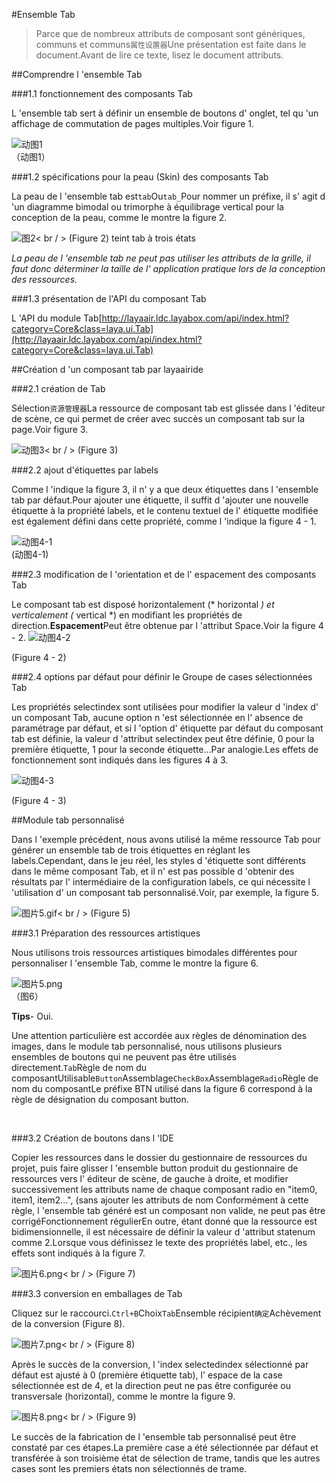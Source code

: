 #Ensemble Tab

> Parce que de nombreux attributs de composant sont génériques, communs et communs`属性设置器`Une présentation est faite dans le document.Avant de lire ce texte, lisez le document attributs.

##Comprendre l 'ensemble Tab

###1.1 fonctionnement des composants Tab

L 'ensemble tab sert à définir un ensemble de boutons d' onglet, tel qu 'un affichage de commutation de pages multiples.Voir figure 1.

![动图1](img/1.gif)<br/>（动图1）



###1.2 spécifications pour la peau (Skin) des composants Tab

La peau de l 'ensemble tab est`tab`Ou`tab_`Pour nommer un préfixe, il s' agit d 'un diagramme bimodal ou trimorphe à équilibrage vertical pour la conception de la peau, comme le montre la figure 2.

![图2](img/2.png)< br / > (Figure 2) teint tab à trois états

*La peau de l 'ensemble tab ne peut pas utiliser les attributs de la grille, il faut donc déterminer la taille de l' application pratique lors de la conception des ressources.*

###1.3 présentation de l'API du composant Tab

L 'API du module Tab[http://layaair.ldc.layabox.com/api/index.html?category=Core&class=laya.ui.Tab](http://layaair.ldc.layabox.com/api/index.html?category=Core&class=laya.ui.Tab)



##Création d 'un composant tab par layaairide

###2.1 création de Tab


Sélection`资源管理器`La ressource de composant tab est glissée dans l 'éditeur de scène, ce qui permet de créer avec succès un composant tab sur la page.Voir figure 3.

​![动图3](img/3.gif)< br / > (Figure 3)



###2.2 ajout d'étiquettes par labels

Comme l 'indique la figure 3, il n' y a que deux étiquettes dans l 'ensemble tab par défaut.Pour ajouter une étiquette, il suffit d 'ajouter une nouvelle étiquette à la propriété labels, et le contenu textuel de l' étiquette modifiée est également défini dans cette propriété, comme l 'indique la figure 4 - 1.

![动图4-1](img/4-1.gif) <br />(动图4-1)







###2.3 modification de l 'orientation et de l' espacement des composants Tab

Le composant tab est disposé horizontalement (* horizontal *) et verticalement (* vertical *) en modifiant les propriétés de direction.**Espacement**Peut être obtenue par l 'attribut Space.Voir la figure 4 - 2.
![动图4-2](img/4-2.gif) 

(Figure 4 - 2)

###2.4 options par défaut pour définir le Groupe de cases sélectionnées Tab

Les propriétés selectindex sont utilisées pour modifier la valeur d 'index d' un composant Tab, aucune option n 'est sélectionnée en l' absence de paramétrage par défaut, et si l 'option d' étiquette par défaut du composant tab est définie, la valeur d 'attribut selectindex peut être définie, 0 pour la première étiquette, 1 pour la seconde étiquette...Par analogie.Les effets de fonctionnement sont indiqués dans les figures 4 à 3.

![动图4-3](img/4-3.gif) 

(Figure 4 - 3)



##Module tab personnalisé

Dans l 'exemple précédent, nous avons utilisé la même ressource Tab pour générer un ensemble tab de trois étiquettes en réglant les labels.Cependant, dans le jeu réel, les styles d 'étiquette sont différents dans le même composant Tab, et il n' est pas possible d 'obtenir des résultats par l' intermédiaire de la configuration labels, ce qui nécessite l 'utilisation d' un composant tab personnalisé.Voir, par exemple, la figure 5.

​![图片5.gif](img/5.gif)< br / > (Figure 5)



###3.1 Préparation des ressources artistiques

Nous utilisons trois ressources artistiques bimodales différentes pour personnaliser l 'ensemble Tab, comme le montre la figure 6.



 ![图片5.png](img/6.png)<br/>  （图6）


**Tips**- Oui.

Une attention particulière est accordée aux règles de dénomination des images, dans le module tab personnalisé, nous utilisons plusieurs ensembles de boutons qui ne peuvent pas être utilisés directement.`Tab`Règle de nom du composantUtilisable`Button`Assemblage`CheckBox`Assemblage`Radio`Règle de nom du composantLe préfixe BTN utilisé dans la figure 6 correspond à la règle de désignation du composant button.

​

###3.2 Création de boutons dans l 'IDE

Copier les ressources dans le dossier du gestionnaire de ressources du projet, puis faire glisser l 'ensemble button produit du gestionnaire de ressources vers l' éditeur de scène, de gauche à droite, et modifier successivement les attributs name de chaque composant radio en "item0, item1, item2...", (sans ajouter les attributs de nom Conformément à cette règle, l 'ensemble tab généré est un composant non valide, ne peut pas être corrigéFonctionnement régulierEn outre, étant donné que la ressource est bidimensionnelle, il est nécessaire de définir la valeur d 'attribut statenum comme 2.Lorsque vous définissez le texte des propriétés label, etc., les effets sont indiqués à la figure 7.

![图片6.png](img/7.png)< br / > (Figure 7)



###3.3 conversion en emballages de Tab

Cliquez sur le raccourci.`Ctrl+B`Choix`Tab`Ensemble récipient`确定`Achèvement de la conversion (Figure 8).

​![图片7.png](img/8.png)< br / > (Figure 8)



Après le succès de la conversion, l 'index selectedindex sélectionné par défaut est ajusté à 0 (première étiquette tab), l' espace de la case sélectionnée est de 4, et la direction peut ne pas être configurée ou transversale (horizontal), comme le montre la figure 9.

​![图片8.png](img/9.png)< br / > (Figure 9)

Le succès de la fabrication de l 'ensemble tab personnalisé peut être constaté par ces étapes.La première case a été sélectionnée par défaut et transférée à son troisième état de sélection de trame, tandis que les autres cases sont les premiers états non sélectionnés de trame.





